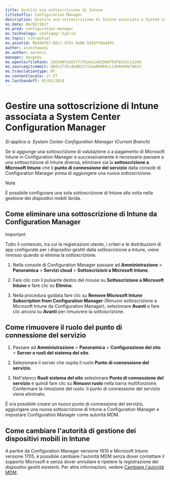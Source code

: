 ```yaml
---
title: Gestire una sottoscrizione di Intune
titleSuffix: Configuration Manager
description: Gestire una sottoscrizione di Intune associata a System Center Configuration Manager.
ms.date: 06/02/2017
ms.prod: configuration-manager
ms.technology: configmgr-hybrid
ms.topic: conceptual
ms.assetid: 9b494767-68c1-47b1-9a86-591bff0ad491
author: aczechowski
ms.author: aaroncz
manager: dougeby
ms.openlocfilehash: 1b8390faa557f37b2ee148299079df81d3c13299
ms.sourcegitcommit: 0b0c2735c4ed822731ae069b4cc1380e89e78933
ms.translationtype: HT
ms.contentlocale: it-IT
ms.lasthandoff: 05/03/2018
---
```

# <a name="manage-an-intune-subscription-associated-with-system-center-configuration-manager"></a>Gestire una sottoscrizione di Intune associata a System Center Configuration Manager

*Si applica a: System Center Configuration Manager (Current Branch)*

Se si aggiunge una sottoscrizione di valutazione o a pagamento di Microsoft Intune in Configuration Manager e successivamente è necessario passare a una sottoscrizione di Intune diversa, eliminare sia la **sottoscrizione a Microsoft Intune** che il **punto di connessione del servizio** dalla console di Configuration Manager prima di aggiungere una nuova sottoscrizione.

> [!NOTE]
> È possibile configurare una sola sottoscrizione di Intune alla volta nella gestione dei dispositivi mobili ibrida.

## <a name="how-to-delete-an-intune-subscription-from-configuration-manager"></a>Come eliminare una sottoscrizione di Intune da Configuration Manager

> [!IMPORTANT]
>  Tutto il contenuto, tra cui le registrazioni utente, i criteri e le distribuzioni di app configurate per i dispositivi gestiti dalla sottoscrizione a Intune, viene rimosso quando si elimina la sottoscrizione.

1.  Nella console di Configuration Manager passare ad **Amministrazione** > **Panoramica** > **Servizi cloud** > **Sottoscrizioni a Microsoft Intune**.

2.  Fare clic con il pulsante destro del mouse su **Sottoscrizione a Microsoft Intune** e fare clic su **Elimina**.

3.   Nella procedura guidata fare clic su **Remove Microsoft Intune Subscription from Configuration Manager** (Rimuovi sottoscrizione a Microsoft Intune da Configuration Manager), selezionare **Avanti** e fare clic ancora su **Avanti** per rimuovere la sottoscrizione.


## <a name="how-to-remove-the-service-connection-point-role"></a>Come rimuovere il ruolo del punto di connessione del servizio

1.  Passare ad **Amministrazione** > **Panoramica** > **Configurazione del sito** > **Server e ruoli del sistema del sito**.

2.  Selezionare il server che ospita il ruolo **Punto di connessione del servizio**.

3.  Nell'elenco **Ruoli sistema del sito** selezionare **Punto di connessione del servizio** e quindi fare clic su **Rimuovi ruolo** nella barra multifunzione. Confermare la rimozione del ruolo. Il punto di connessione del servizio viene eliminato.

È ora possibile creare un nuovo punto di connessione del servizio, aggiungere una nuova sottoscrizione di Intune a Configuration Manager e impostare Configuration Manager come autorità MDM.

## <a name="how-to-change-mdm-authority-to-intune"></a>Come cambiare l'autorità di gestione dei dispositivi mobili in Intune
A partire da Configuration Manager versione 1610 e Microsoft Intune versione 1705, è possibile cambiare l'autorità MDM senza dover contattare il supporto Microsoft e senza dover annullare e ripetere la registrazione dei dispositivi gestiti esistenti. Per altre informazioni, vedere [Cambiare l'autorità MDM](/sccm/mdm/deploy-use/change-mdm-authority).
